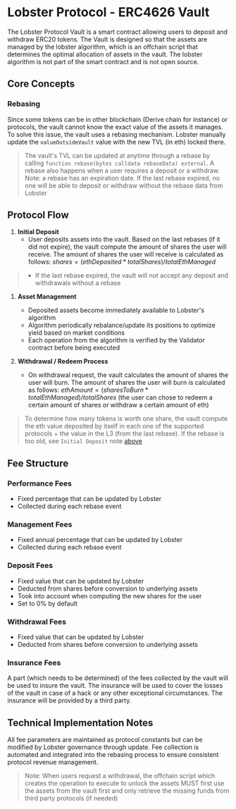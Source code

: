# Lobster Protocol - ERC4626 Vault

The Lobster Protocol Vault is a smart contract allowing users to deposit and withdraw ERC20 tokens. The Vault is designed so that the assets are managed by the lobster algorithm, which is an offchain script that determines the optimal allocation of assets in the vault. The lobster algorithm is not part of the smart contract and is not open source.

## Core Concepts

### Rebasing
Since some tokens can be in other blockchain (Derive chain for instance) or protocols, the vault cannot know the exact value of the assets it manages. To solve this issue, the vault uses a rebasing mechanism. Lobster manually update the `valueOutsideVault` value with the new TVL (in eth) locked there. 

> The vault's TVL can be updated at anytime through a rebase by calling `function rebase(bytes calldata rebaseData) external`. 
> A rebase also happens when a user requires a deposit or a withdraw.
> Note: a rebase has an expiration date. If the last rebase expired, no one will be able to deposit or withdraw without the rebase data from Lobster


## Protocol Flow

1. **Initial Deposit**
   - User deposits assets into the vault. Based on the last rebases (if it did not expire), the vault compute the amount of shares the user will receive. The amount of shares the user will receive is calculated as follows: $shares = (ethDeposited * totalShares) / totalEthManaged$

> - If the last rebase expired, the vault will not accept any deposit and withdrawals without a rebase


1. **Asset Management**
   - Deposited assets become immediately available to Lobster's algorithm
   - Algorithm periodically rebalance/update its positions to optimize yield based on market conditions
   - Each operation from the algorithm is verified by the Validator contract before being executed

2. **Withdrawal / Redeem Process**
   - On withdrawal request, the vault calculates the amount of shares the user will burn. The amount of shares the user will burn is calculated as follows: $ethAmount = (sharesToBurn * totalEthManaged) / totalShares$ (the user can chose to redeem a certain amount of shares or withdraw a certain amount of eth)

> To determine how many tokens is worth one share, the vault compute the eth value deposited by itself in each one of the supported protocols + the value in the L3 (from the last rebase). 
> If the rebase is too old, see  `Initial Deposit` note [above](#protocol-flow)
   
## Fee Structure

### Performance Fees
- Fixed percentage that can be updated by Lobster
- Collected during each rebase event

### Management Fees
- Fixed annual percentage that can be updated by Lobster
- Collected during each rebase event

### Deposit Fees
- Fixed value that can be updated by Lobster
- Deducted from shares before conversion to underlying assets
- Took into account when computing the new shares for the user
- Set to 0% by default
 
### Withdrawal Fees
- Fixed value that can be updated by Lobster
- Deducted from shares before conversion to underlying assets

### Insurance Fees
A part (which needs to be determined) of the fees collected by the vault will be used to insure the vault. The insurance will be used to cover the losses of the vault in case of a hack or any other exceptional circumstances. The insurance will be provided by a third party.

## Technical Implementation Notes

All fee parameters are maintained as protocol constants but can be modified by Lobster governance through update. Fee collection is automated and integrated into the rebasing process to ensure consistent protocol revenue management.


> Note: When users request a withdrawal, the offchain script which creates the operation to execute to unlock the assets MUST first use the assets from the vault first and only retrieve the missing funds from third party protocols (if needed)